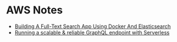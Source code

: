 # AWS Notes

+ [Building A Full-Text Search App Using Docker And Elasticsearch](https://blog.patricktriest.com/text-search-docker-elasticsearch/)
+ [Running a scalable & reliable GraphQL endpoint with Serverless](https://serverless.com/blog/running-scalable-reliable-graphql-endpoint-with-serverless/)

